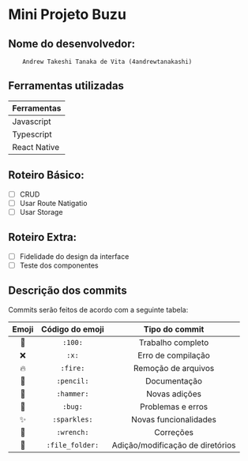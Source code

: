 # Mini Projeto Buzu

## Nome do desenvolvedor:
```
    Andrew Takeshi Tanaka de Vita (4andrewtanakashi)
```

## Ferramentas utilizadas
|  Ferramentas | 
|--------------|
| Javascript   |
| Typescript   | 
| React Native |

## Roteiro Básico:
- [ ] CRUD
- [ ] Usar Route Natigatio
- [ ] Usar Storage

## Roteiro Extra:
- [ ] Fidelidade do design da interface
- [ ] Teste dos componentes

## Descrição dos commits
Commits serão feitos de acordo com a seguinte tabela:

| Emoji         | Código do emoji     | Tipo do commit                      |
|:-------------:|:-------------------:|:-----------------------------------:|
| :100:         | `:100:`             | Trabalho completo                   |
| :x:           | `:x:`               | Erro de compilação                  |
| :fire:        | `:fire:`            | Remoção de arquivos                 |
| :pencil:      | `:pencil:`          | Documentação                        |
| :hammer:      | `:hammer:`          | Novas adições                       |
| :bug:         | `:bug:`             | Problemas e erros                   |
| :sparkles:    | `:sparkles:`        | Novas funcionalidades               |
| :wrench:      | `:wrench:`          | Correções                           |
| :file_folder: | `:file_folder:`     | Adição/modificação de diretórios    |
